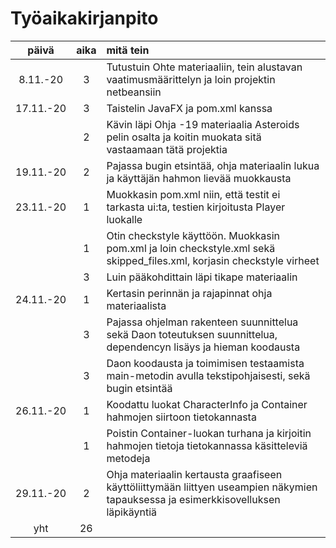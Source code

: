 # Työaikakirjanpito

| päivä     |aika |mitä tein |
| :----:    |:---:|:---------|
| 8.11.-20  | 3   |Tutustuin Ohte materiaaliin, tein alustavan vaatimusmäärittelyn ja loin projektin netbeansiin |
| 17.11.-20 | 3   |Taistelin JavaFX ja pom.xml kanssa |
|           | 2   |Kävin läpi Ohja -19 materiaalia Asteroids pelin osalta ja koitin muokata sitä vastaamaan tätä projektia |
| 19.11.-20 | 2   |Pajassa bugin etsintää, ohja materiaalin lukua ja käyttäjän hahmon lievää muokkausta |
| 23.11.-20 | 1   |Muokkasin pom.xml niin, että testit ei tarkasta ui:ta, testien kirjoitusta Player luokalle |
|           | 1   |Otin checkstyle käyttöön. Muokkasin pom.xml ja loin checkstyle.xml sekä skipped_files.xml, korjasin checkstyle virheet |
|           | 3   |Luin pääkohdittain läpi tikape materiaalin |
|24.11.-20  | 1   |Kertasin perinnän ja rajapinnat ohja materiaalista |
|	    | 3   |Pajassa ohjelman rakenteen suunnittelua sekä Daon toteutuksen suunnittelua, dependencyn lisäys ja hieman koodausta |
|	    | 3   |Daon koodausta ja toimimisen testaamista main-metodin avulla tekstipohjaisesti, sekä bugin etsintää |
|26.11.-20  | 1   |Koodattu luokat CharacterInfo ja Container hahmojen siirtoon tietokannasta |
|	    | 1   |Poistin Container-luokan turhana ja kirjoitin hahmojen tietoja tietokannassa käsitteleviä metodeja |
|29.11.-20  | 2   |Ohja materiaalin kertausta graafiseen käyttöliittymään liittyen useampien näkymien tapauksessa ja esimerkkisovelluksen läpikäyntiä |
| yht       | 26  | |
